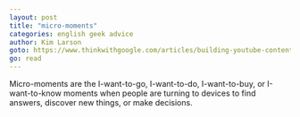 ```yaml
---
layout: post
title: "micro-moments"
categories: english geek advice
author: Kim Larson
goto: https://www.thinkwithgoogle.com/articles/building-youtube-content-strategy-lessons-from-google-brandlab.html/?ref=speak.junglestar.org
go: read
---
```


Micro-moments are the I-want-to-go, I-want-to-do, I-want-to-buy, or I-want-to-know moments when people are turning to devices to find answers, discover new things, or make decisions.
